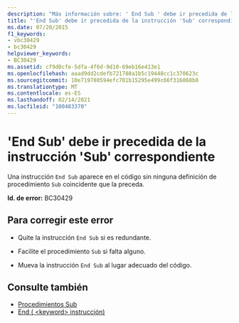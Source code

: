 ```yaml
---
description: "Más información sobre: ' End Sub ' debe ir precedida de la función ' sub ' correspondiente"
title: "'End Sub' debe ir precedida de la instrucción 'Sub' correspondiente"
ms.date: 07/20/2015
f1_keywords:
- vbc30429
- bc30429
helpviewer_keywords:
- BC30429
ms.assetid: cf9d0cfe-5dfa-4f6d-9d10-69eb16e413e1
ms.openlocfilehash: aaad9dd2cdefb721788a1b5c19448cc1c370623c
ms.sourcegitcommit: 10e719780594efc781b15295e499c66f316068b8
ms.translationtype: MT
ms.contentlocale: es-ES
ms.lasthandoff: 02/14/2021
ms.locfileid: "100483370"
---
```

# <a name="end-sub-must-be-preceded-by-a-matching-sub"></a>'End Sub' debe ir precedida de la instrucción 'Sub' correspondiente

Una instrucción `End Sub` aparece en el código sin ninguna definición de procedimiento `Sub` coincidente que la preceda.  
  
 **Id. de error:** BC30429  
  
## <a name="to-correct-this-error"></a>Para corregir este error  
  
- Quite la instrucción `End Sub` si es redundante.  
  
- Facilite el procedimiento `Sub` si falta alguno.  
  
- Mueva la instrucción `End Sub` al lugar adecuado del código.  
  
## <a name="see-also"></a>Consulte también

- [Procedimientos Sub](../programming-guide/language-features/procedures/sub-procedures.md)
- [End ( \<keyword> instrucción)](../language-reference/statements/end-keyword-statement.md)
